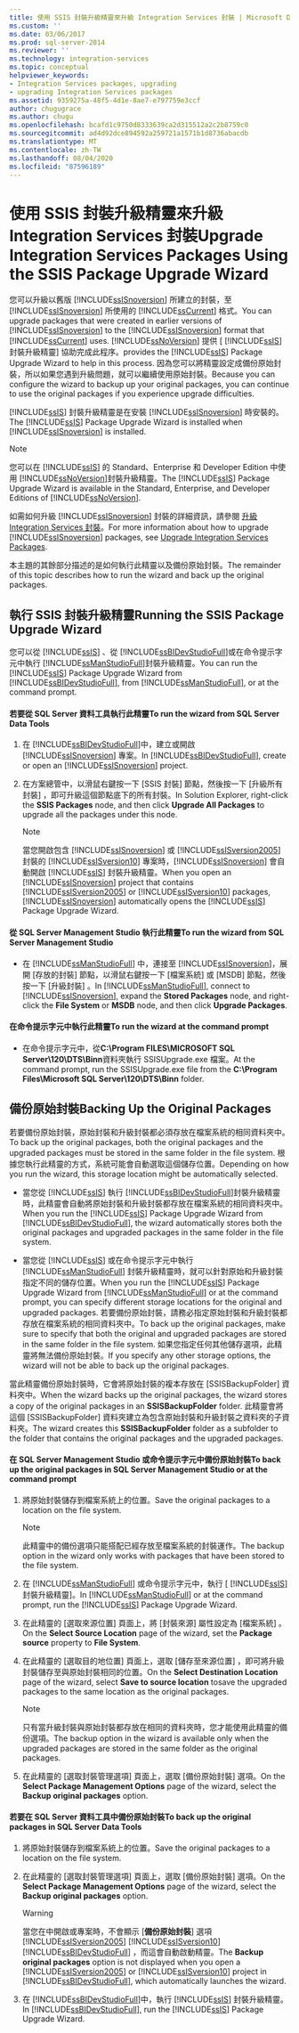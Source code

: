 ```yaml
---
title: 使用 SSIS 封裝升級精靈來升級 Integration Services 封裝 | Microsoft Docs
ms.custom: ''
ms.date: 03/06/2017
ms.prod: sql-server-2014
ms.reviewer: ''
ms.technology: integration-services
ms.topic: conceptual
helpviewer_keywords:
- Integration Services packages, upgrading
- upgrading Integration Services packages
ms.assetid: 9359275a-48f5-4d1e-8ae7-e797759e3ccf
author: chugugrace
ms.author: chugu
ms.openlocfilehash: bcafd1c9750d8333639ca2d315512a2c2b8759c0
ms.sourcegitcommit: ad4d92dce894592a259721a1571b1d8736abacdb
ms.translationtype: MT
ms.contentlocale: zh-TW
ms.lasthandoff: 08/04/2020
ms.locfileid: "87596189"
---
```

# <a name="upgrade-integration-services-packages-using-the-ssis-package-upgrade-wizard"></a><span data-ttu-id="c0795-102">使用 SSIS 封裝升級精靈來升級 Integration Services 封裝</span><span class="sxs-lookup"><span data-stu-id="c0795-102">Upgrade Integration Services Packages Using the SSIS Package Upgrade Wizard</span></span>
  <span data-ttu-id="c0795-103">您可以升級以舊版 [!INCLUDE[ssISnoversion](../../includes/ssisnoversion-md.md)] 所建立的封裝，至 [!INCLUDE[ssISnoversion](../../includes/ssisnoversion-md.md)] 所使用的 [!INCLUDE[ssCurrent](../../includes/sscurrent-md.md)] 格式。</span><span class="sxs-lookup"><span data-stu-id="c0795-103">You can upgrade packages that were created in earlier versions of [!INCLUDE[ssISnoversion](../../includes/ssisnoversion-md.md)] to the [!INCLUDE[ssISnoversion](../../includes/ssisnoversion-md.md)] format that [!INCLUDE[ssCurrent](../../includes/sscurrent-md.md)] uses.</span></span> [!INCLUDE[ssNoVersion](../../includes/ssnoversion-md.md)] <span data-ttu-id="c0795-104">提供 [ [!INCLUDE[ssIS](../../includes/ssis-md.md)] 封裝升級精靈] 協助完成此程序。</span><span class="sxs-lookup"><span data-stu-id="c0795-104">provides the [!INCLUDE[ssIS](../../includes/ssis-md.md)] Package Upgrade Wizard to help in this process.</span></span> <span data-ttu-id="c0795-105">因為您可以將精靈設定成備份原始封裝，所以如果您遇到升級問題，就可以繼續使用原始封裝。</span><span class="sxs-lookup"><span data-stu-id="c0795-105">Because you can configure the wizard to backup up your original packages, you can continue to use the original packages if you experience upgrade difficulties.</span></span>  
  
 <span data-ttu-id="c0795-106">[!INCLUDE[ssIS](../../includes/ssis-md.md)] 封裝升級精靈是在安裝 [!INCLUDE[ssISnoversion](../../includes/ssisnoversion-md.md)] 時安裝的。</span><span class="sxs-lookup"><span data-stu-id="c0795-106">The [!INCLUDE[ssIS](../../includes/ssis-md.md)] Package Upgrade Wizard is installed when [!INCLUDE[ssISnoversion](../../includes/ssisnoversion-md.md)] is installed.</span></span>  
  
> [!NOTE]  
>  <span data-ttu-id="c0795-107">您可以在 [!INCLUDE[ssIS](../../includes/ssis-md.md)] 的 Standard、Enterprise 和 Developer Edition 中使用 [!INCLUDE[ssNoVersion](../../includes/ssnoversion-md.md)]封裝升級精靈。</span><span class="sxs-lookup"><span data-stu-id="c0795-107">The [!INCLUDE[ssIS](../../includes/ssis-md.md)] Package Upgrade Wizard is available in the Standard, Enterprise, and Developer Editions of [!INCLUDE[ssNoVersion](../../includes/ssnoversion-md.md)].</span></span>  
  
 <span data-ttu-id="c0795-108">如需如何升級 [!INCLUDE[ssISnoversion](../../includes/ssisnoversion-md.md)] 封裝的詳細資訊，請參閱 [升級 Integration Services 封裝](upgrade-integration-services-packages.md)。</span><span class="sxs-lookup"><span data-stu-id="c0795-108">For more information about how to upgrade [!INCLUDE[ssISnoversion](../../includes/ssisnoversion-md.md)] packages, see [Upgrade Integration Services Packages](upgrade-integration-services-packages.md).</span></span>  
  
 <span data-ttu-id="c0795-109">本主題的其餘部分描述的是如何執行此精靈以及備份原始封裝。</span><span class="sxs-lookup"><span data-stu-id="c0795-109">The remainder of this topic describes how to run the wizard and back up the original packages.</span></span>  
  
## <a name="running-the-ssis-package-upgrade-wizard"></a><span data-ttu-id="c0795-110">執行 SSIS 封裝升級精靈</span><span class="sxs-lookup"><span data-stu-id="c0795-110">Running the SSIS Package Upgrade Wizard</span></span>  
 <span data-ttu-id="c0795-111">您可以從 [!INCLUDE[ssIS](../../includes/ssis-md.md)] 、從 [!INCLUDE[ssBIDevStudioFull](../../includes/ssbidevstudiofull-md.md)]或在命令提示字元中執行 [!INCLUDE[ssManStudioFull](../../includes/ssmanstudiofull-md.md)]封裝升級精靈。</span><span class="sxs-lookup"><span data-stu-id="c0795-111">You can run the [!INCLUDE[ssIS](../../includes/ssis-md.md)] Package Upgrade Wizard from [!INCLUDE[ssBIDevStudioFull](../../includes/ssbidevstudiofull-md.md)], from [!INCLUDE[ssManStudioFull](../../includes/ssmanstudiofull-md.md)], or at the command prompt.</span></span>  
  
#### <a name="to-run-the-wizard-from-sql-server-data-tools"></a><span data-ttu-id="c0795-112">若要從 SQL Server 資料工具執行此精靈</span><span class="sxs-lookup"><span data-stu-id="c0795-112">To run the wizard from SQL Server Data Tools</span></span>  
  
1.  <span data-ttu-id="c0795-113">在 [!INCLUDE[ssBIDevStudioFull](../../includes/ssbidevstudiofull-md.md)]中，建立或開啟 [!INCLUDE[ssISnoversion](../../includes/ssisnoversion-md.md)] 專案。</span><span class="sxs-lookup"><span data-stu-id="c0795-113">In [!INCLUDE[ssBIDevStudioFull](../../includes/ssbidevstudiofull-md.md)], create or open an [!INCLUDE[ssISnoversion](../../includes/ssisnoversion-md.md)] project.</span></span>  
  
2.  <span data-ttu-id="c0795-114">在方案總管中，以滑鼠右鍵按一下 [SSIS 封裝]  節點，然後按一下 [升級所有封裝]  ，即可升級這個節點底下的所有封裝。</span><span class="sxs-lookup"><span data-stu-id="c0795-114">In Solution Explorer, right-click the **SSIS Packages** node, and then click **Upgrade All Packages** to upgrade all the packages under this node.</span></span>  
  
    > [!NOTE]  
    >  <span data-ttu-id="c0795-115">當您開啟包含 [!INCLUDE[ssISnoversion](../../includes/ssisnoversion-md.md)] 或 [!INCLUDE[ssISversion2005](../../includes/ssisversion2005-md.md)] 封裝的 [!INCLUDE[ssISversion10](../../includes/ssisversion10-md.md)] 專案時，[!INCLUDE[ssISnoversion](../../includes/ssisnoversion-md.md)] 會自動開啟 [!INCLUDE[ssIS](../../includes/ssis-md.md)] 封裝升級精靈。</span><span class="sxs-lookup"><span data-stu-id="c0795-115">When you open an [!INCLUDE[ssISnoversion](../../includes/ssisnoversion-md.md)] project that contains [!INCLUDE[ssISversion2005](../../includes/ssisversion2005-md.md)] or [!INCLUDE[ssISversion10](../../includes/ssisversion10-md.md)] packages, [!INCLUDE[ssISnoversion](../../includes/ssisnoversion-md.md)] automatically opens the [!INCLUDE[ssIS](../../includes/ssis-md.md)] Package Upgrade Wizard.</span></span>  
  
#### <a name="to-run-the-wizard-from-sql-server-management-studio"></a><span data-ttu-id="c0795-116">從 SQL Server Management Studio 執行此精靈</span><span class="sxs-lookup"><span data-stu-id="c0795-116">To run the wizard from SQL Server Management Studio</span></span>  
  
-   <span data-ttu-id="c0795-117">在 [!INCLUDE[ssManStudioFull](../../includes/ssmanstudiofull-md.md)] 中，連接至 [!INCLUDE[ssISnoversion](../../includes/ssisnoversion-md.md)]，展開 [存放的封裝]  節點，以滑鼠右鍵按一下 [檔案系統]  或 [MSDB]  節點，然後按一下 [升級封裝]  。</span><span class="sxs-lookup"><span data-stu-id="c0795-117">In [!INCLUDE[ssManStudioFull](../../includes/ssmanstudiofull-md.md)], connect to [!INCLUDE[ssISnoversion](../../includes/ssisnoversion-md.md)], expand the **Stored Packages** node, and right-click the **File System** or **MSDB** node, and then click **Upgrade Packages**.</span></span>  
  
#### <a name="to-run-the-wizard-at-the-command-prompt"></a><span data-ttu-id="c0795-118">在命令提示字元中執行此精靈</span><span class="sxs-lookup"><span data-stu-id="c0795-118">To run the wizard at the command prompt</span></span>  
  
-   <span data-ttu-id="c0795-119">在命令提示字元中，從**C:\Program FILES\MICROSOFT SQL Server\120\DTS\Binn**資料夾執行 SSISUpgrade.exe 檔案。</span><span class="sxs-lookup"><span data-stu-id="c0795-119">At the command prompt, run the SSISUpgrade.exe file from the **C:\Program Files\Microsoft SQL Server\120\DTS\Binn** folder.</span></span>  
  
## <a name="backing-up-the-original-packages"></a><span data-ttu-id="c0795-120">備份原始封裝</span><span class="sxs-lookup"><span data-stu-id="c0795-120">Backing Up the Original Packages</span></span>  
 <span data-ttu-id="c0795-121">若要備份原始封裝，原始封裝和升級封裝都必須存放在檔案系統的相同資料夾中。</span><span class="sxs-lookup"><span data-stu-id="c0795-121">To back up the original packages, both the original packages and the upgraded packages must be stored in the same folder in the file system.</span></span> <span data-ttu-id="c0795-122">根據您執行此精靈的方式，系統可能會自動選取這個儲存位置。</span><span class="sxs-lookup"><span data-stu-id="c0795-122">Depending on how you run the wizard, this storage location might be automatically selected.</span></span>  
  
-   <span data-ttu-id="c0795-123">當您從 [!INCLUDE[ssIS](../../includes/ssis-md.md)] 執行 [!INCLUDE[ssBIDevStudioFull](../../includes/ssbidevstudiofull-md.md)]封裝升級精靈時，此精靈會自動將原始封裝和升級封裝都存放在檔案系統的相同資料夾中。</span><span class="sxs-lookup"><span data-stu-id="c0795-123">When you run the [!INCLUDE[ssIS](../../includes/ssis-md.md)] Package Upgrade Wizard from [!INCLUDE[ssBIDevStudioFull](../../includes/ssbidevstudiofull-md.md)], the wizard automatically stores both the original packages and upgraded packages in the same folder in the file system.</span></span>  
  
-   <span data-ttu-id="c0795-124">當您從 [!INCLUDE[ssIS](../../includes/ssis-md.md)] 或在命令提示字元中執行 [!INCLUDE[ssManStudioFull](../../includes/ssmanstudiofull-md.md)] 封裝升級精靈時，就可以針對原始和升級封裝指定不同的儲存位置。</span><span class="sxs-lookup"><span data-stu-id="c0795-124">When you run the [!INCLUDE[ssIS](../../includes/ssis-md.md)] Package Upgrade Wizard from [!INCLUDE[ssManStudioFull](../../includes/ssmanstudiofull-md.md)] or at the command prompt, you can specify different storage locations for the original and upgraded packages.</span></span> <span data-ttu-id="c0795-125">若要備份原始封裝，請務必指定原始封裝和升級封裝都存放在檔案系統的相同資料夾中。</span><span class="sxs-lookup"><span data-stu-id="c0795-125">To back up the original packages, make sure to specify that both the original and upgraded packages are stored in the same folder in the file system.</span></span> <span data-ttu-id="c0795-126">如果您指定任何其他儲存選項，此精靈將無法備份原始封裝。</span><span class="sxs-lookup"><span data-stu-id="c0795-126">If you specify any other storage options, the wizard will not be able to back up the original packages.</span></span>  
  
 <span data-ttu-id="c0795-127">當此精靈備份原始封裝時，它會將原始封裝的複本存放在 [SSISBackupFolder]  資料夾中。</span><span class="sxs-lookup"><span data-stu-id="c0795-127">When the wizard backs up the original packages, the wizard stores a copy of the original packages in an **SSISBackupFolder** folder.</span></span> <span data-ttu-id="c0795-128">此精靈會將這個 [SSISBackupFolder]  資料夾建立為包含原始封裝和升級封裝之資料夾的子資料夾。</span><span class="sxs-lookup"><span data-stu-id="c0795-128">The wizard creates this **SSISBackupFolder** folder as a subfolder to the folder that contains the original packages and the upgraded packages.</span></span>  
  
#### <a name="to-back-up-the-original-packages-in-sql-server-management-studio-or-at-the-command-prompt"></a><span data-ttu-id="c0795-129">在 SQL Server Management Studio 或命令提示字元中備份原始封裝</span><span class="sxs-lookup"><span data-stu-id="c0795-129">To back up the original packages in SQL Server Management Studio or at the command prompt</span></span>  
  
1.  <span data-ttu-id="c0795-130">將原始封裝儲存到檔案系統上的位置。</span><span class="sxs-lookup"><span data-stu-id="c0795-130">Save the original packages to a location on the file system.</span></span>  
  
    > [!NOTE]  
    >  <span data-ttu-id="c0795-131">此精靈中的備份選項只能搭配已經存放至檔案系統的封裝運作。</span><span class="sxs-lookup"><span data-stu-id="c0795-131">The backup option in the wizard only works with packages that have been stored to the file system.</span></span>  
  
2.  <span data-ttu-id="c0795-132">在 [!INCLUDE[ssManStudioFull](../../includes/ssmanstudiofull-md.md)] 或命令提示字元中，執行 [ [!INCLUDE[ssIS](../../includes/ssis-md.md)] 封裝升級精靈]。</span><span class="sxs-lookup"><span data-stu-id="c0795-132">In [!INCLUDE[ssManStudioFull](../../includes/ssmanstudiofull-md.md)] or at the command prompt, run the [!INCLUDE[ssIS](../../includes/ssis-md.md)] Package Upgrade Wizard.</span></span>  
  
3.  <span data-ttu-id="c0795-133">在此精靈的 [選取來源位置]  頁面上，將 [封裝來源]  屬性設定為 [檔案系統]  。</span><span class="sxs-lookup"><span data-stu-id="c0795-133">On the **Select Source Location** page of the wizard, set the **Package source** property to **File System**.</span></span>  
  
4.  <span data-ttu-id="c0795-134">在此精靈的 [選取目的地位置]  頁面上，選取 [儲存至來源位置]  ，即可將升級封裝儲存至與原始封裝相同的位置。</span><span class="sxs-lookup"><span data-stu-id="c0795-134">On the **Select Destination Location** page of the wizard, select **Save to source location** tosave the upgraded packages to the same location as the original packages.</span></span>  
  
    > [!NOTE]  
    >  <span data-ttu-id="c0795-135">只有當升級封裝與原始封裝都存放在相同的資料夾時，您才能使用此精靈的備份選項。</span><span class="sxs-lookup"><span data-stu-id="c0795-135">The backup option in the wizard is available only when the upgraded packages are stored in the same folder as the original packages.</span></span>  
  
5.  <span data-ttu-id="c0795-136">在此精靈的 [選取封裝管理選項]  頁面上，選取 [備份原始封裝]  選項。</span><span class="sxs-lookup"><span data-stu-id="c0795-136">On the **Select Package Management Options** page of the wizard, select the **Backup original packages** option.</span></span>  
  
#### <a name="to-back-up-the-original-packages-in-sql-server-data-tools"></a><span data-ttu-id="c0795-137">若要在 SQL Server 資料工具中備份原始封裝</span><span class="sxs-lookup"><span data-stu-id="c0795-137">To back up the original packages in SQL Server Data Tools</span></span>  
  
1.  <span data-ttu-id="c0795-138">將原始封裝儲存到檔案系統上的位置。</span><span class="sxs-lookup"><span data-stu-id="c0795-138">Save the original packages to a location on the file system.</span></span>  
  
2.  <span data-ttu-id="c0795-139">在此精靈的 [選取封裝管理選項]  頁面上，選取 [備份原始封裝]  選項。</span><span class="sxs-lookup"><span data-stu-id="c0795-139">On the **Select Package Management Options** page of the wizard, select the **Backup original packages** option.</span></span>  
  
    > [!WARNING]  
    >  <span data-ttu-id="c0795-140">當您在中開啟或專案時，不會顯示 [**備份原始封裝**] 選項 [!INCLUDE[ssISversion2005](../../includes/ssisversion2005-md.md)] [!INCLUDE[ssISversion10](../../includes/ssisversion10-md.md)] [!INCLUDE[ssBIDevStudioFull](../../includes/ssbidevstudiofull-md.md)] ，而這會自動啟動精靈。</span><span class="sxs-lookup"><span data-stu-id="c0795-140">The **Backup original packages** option is not displayed when you open a [!INCLUDE[ssISversion2005](../../includes/ssisversion2005-md.md)] or [!INCLUDE[ssISversion10](../../includes/ssisversion10-md.md)] project in [!INCLUDE[ssBIDevStudioFull](../../includes/ssbidevstudiofull-md.md)], which automatically launches the wizard.</span></span>  
  
3.  <span data-ttu-id="c0795-141">在 [!INCLUDE[ssBIDevStudioFull](../../includes/ssbidevstudiofull-md.md)]中，執行 [!INCLUDE[ssIS](../../includes/ssis-md.md)] 封裝升級精靈。</span><span class="sxs-lookup"><span data-stu-id="c0795-141">In [!INCLUDE[ssBIDevStudioFull](../../includes/ssbidevstudiofull-md.md)], run the [!INCLUDE[ssIS](../../includes/ssis-md.md)] Package Upgrade Wizard.</span></span>  
  
  
